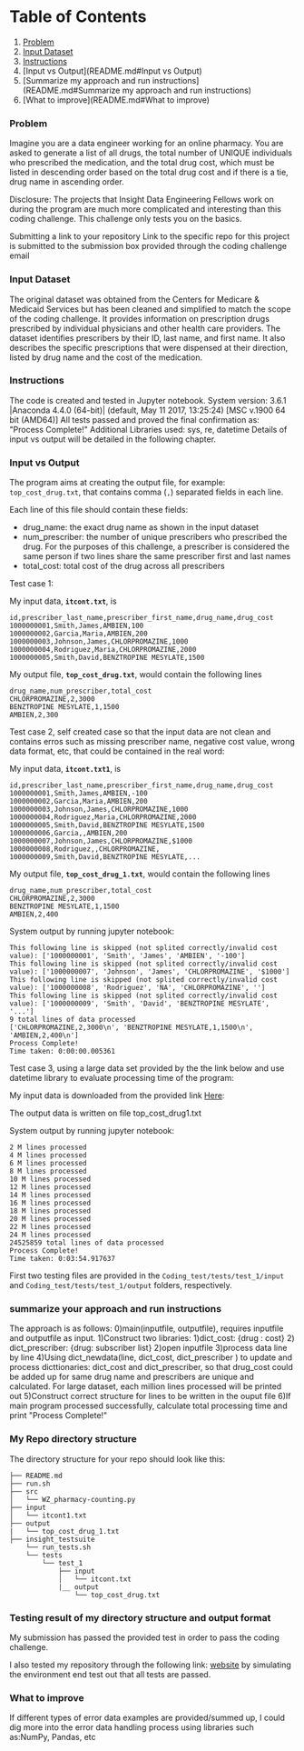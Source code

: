 # Table of Contents
1. [Problem](README.md#problem)
1. [Input Dataset](README.md#Input-Dataset)
1. [Instructions](README.md#Instructions)
1. [Input vs Output](README.md#Input vs Output)
1. [Summarize my approach and run instructions](README.md#Summarize my approach and run instructions)
1. [What to improve](README.md#What to improve)

### Problem

Imagine you are a data engineer working for an online pharmacy. You are asked to generate a list of all drugs, the total number of UNIQUE individuals who prescribed the medication, and the total drug cost, which must be listed in descending order based on the total drug cost and if there is a tie, drug name in ascending order. 

Disclosure: The projects that Insight Data Engineering Fellows work on during the program are much more complicated and interesting than this coding challenge. This challenge only tests you on the basics. 

Submitting a link to your repository
Link to the specific repo for this project is submitted to the submission box provided through the coding challenge email


### Input Dataset

The original dataset was obtained from the Centers for Medicare & Medicaid Services but has been cleaned and simplified to match the scope of the coding challenge. It provides information on prescription drugs prescribed by individual physicians and other health care providers. The dataset identifies prescribers by their ID, last name, and first name.  It also describes the specific prescriptions that were dispensed at their direction, listed by drug name and the cost of the medication. 

### Instructions

The code is created and tested in Jupyter notebook. 
System version: 3.6.1 |Anaconda 4.4.0 (64-bit)| (default, May 11 2017, 13:25:24) [MSC v.1900 64 bit (AMD64)]
All tests passed and proved the final confirmation as: "Process Complete!"
Additional Libraries used: sys, re, datetime
Details of input vs output will be detailed in the following chapter. 



### Input vs Output 

The program aims at creating the output file, for example: `top_cost_drug.txt`, that contains comma (`,`) separated fields in each line.

Each line of this file should contain these fields:
* drug_name: the exact drug name as shown in the input dataset
* num_prescriber: the number of unique prescribers who prescribed the drug. For the purposes of this challenge, a prescriber is considered the same person if two lines share the same prescriber first and last names
* total_cost: total cost of the drug across all prescribers

Test case 1: 

My input data, **`itcont.txt`**, is
```
id,prescriber_last_name,prescriber_first_name,drug_name,drug_cost
1000000001,Smith,James,AMBIEN,100
1000000002,Garcia,Maria,AMBIEN,200
1000000003,Johnson,James,CHLORPROMAZINE,1000
1000000004,Rodriguez,Maria,CHLORPROMAZINE,2000
1000000005,Smith,David,BENZTROPINE MESYLATE,1500
```

My output file, **`top_cost_drug.txt`**, would contain the following lines
```
drug_name,num_prescriber,total_cost
CHLORPROMAZINE,2,3000
BENZTROPINE MESYLATE,1,1500
AMBIEN,2,300
```

Test case 2, self created case so that the input data are not clean and contains erros such as missing prescriber name, negative cost value, wrong data format, etc, that could be contained in the real word:

My input data, **`itcont.txt1`**, is
```
id,prescriber_last_name,prescriber_first_name,drug_name,drug_cost
1000000001,Smith,James,AMBIEN,-100
1000000002,Garcia,Maria,AMBIEN,200
1000000003,Johnson,James,CHLORPROMAZINE,1000
1000000004,Rodriguez,Maria,CHLORPROMAZINE,2000
1000000005,Smith,David,BENZTROPINE MESYLATE,1500
1000000006,Garcia,,AMBIEN,200
1000000007,Johnson,James,CHLORPROMAZINE,$1000
1000000008,Rodriguez,,CHLORPROMAZINE,
1000000009,Smith,David,BENZTROPINE MESYLATE,...
```

My output file, **`top_cost_drug_1.txt`**, would contain the following lines
```
drug_name,num_prescriber,total_cost
CHLORPROMAZINE,2,3000
BENZTROPINE MESYLATE,1,1500
AMBIEN,2,400
```


System output by running jupyter notebook:
```
This following line is skipped (not splited correctly/invalid cost value): ['1000000001', 'Smith', 'James', 'AMBIEN', '-100']
This following line is skipped (not splited correctly/invalid cost value): ['1000000007', 'Johnson', 'James', 'CHLORPROMAZINE', '$1000']
This following line is skipped (not splited correctly/invalid cost value): ['1000000008', 'Rodriguez', 'NA', 'CHLORPROMAZINE', '']
This following line is skipped (not splited correctly/invalid cost value): ['1000000009', 'Smith', 'David', 'BENZTROPINE MESYLATE', '...']
9 total lines of data processed
['CHLORPROMAZINE,2,3000\n', 'BENZTROPINE MESYLATE,1,1500\n', 'AMBIEN,2,400\n']
Process Complete!
Time taken: 0:00:00.005361
```

Test case 3, using a large data set provided by the the link below and use datetime library to evaluate processing time of the program:

My input data is downloaded from the provided link <a href="https://drive.google.com/file/d/1fxtTLR_Z5fTO-Y91BnKOQd6J0VC9gPO3/view?usp=sharing">Here</a>:

The output data is written on file top_cost_drug1.txt

System output by running jupyter notebook:

```
2 M lines processed
4 M lines processed
6 M lines processed
8 M lines processed
10 M lines processed
12 M lines processed
14 M lines processed
16 M lines processed
18 M lines processed
20 M lines processed
22 M lines processed
24 M lines processed
24525859 total lines of data processed
Process Complete!
Time taken: 0:03:54.917637
```

First two testing files are provided in the `Coding_test/tests/test_1/input` and `Coding_test/tests/test_1/output` folders, respectively.


### summarize your approach and run instructions

The approach is as follows:
0)main(inputfile, outputfile), requires inputfile and outputfile as input. 
1)Construct two libraries: 1)dict_cost: {drug : cost} 2) dict_prescriber: {drug: subscriber list}
2)open inputfile 
3)process data line by line 
4)Using dict_newdata(line, dict_cost, dict_prescriber ) to update and process dicttionaries: dict_cost and dict_prescriber, so that drug_cost could be added up for same drug name and prescribers are unique and calculated. 
For large dataset, each million lines processed will be printed out
5)Construct correct structure for lines to be written in the ouput file
6)If main program processed successfully, calculate total processing time and print "Process Complete!"

### My Repo directory structure

The directory structure for your repo should look like this:

    ├── README.md 
    ├── run.sh
    ├── src
    │   └── WZ_pharmacy-counting.py
    ├── input
    │   └── itcont1.txt
    ├── output
    |   └── top_cost_drug_1.txt
    ├── insight_testsuite
        └── run_tests.sh
        └── tests
            └── test_1
                ├── input
                │   └── itcont.txt
                |__ output
                    └── top_cost_drug.txt
         

### Testing result of my directory structure and output format

My submission has passed the provided test in order to pass the coding challenge.

I also tested my repository through the following link: <a href="http://ec2-18-210-131-67.compute-1.amazonaws.com/test-my-repo-link">website</a> by simulating the environment end test out that all tests are passed. 


### What to improve
If different types of error data examples are provided/summed up, I could dig more into the error data handling process using libraries such as:NumPy, Pandas, etc

